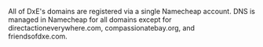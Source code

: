 All of DxE's domains are registered via a single Namecheap account. DNS is managed in Namecheap for all domains except for directactioneverywhere.com, compassionatebay.org, and friendsofdxe.com.